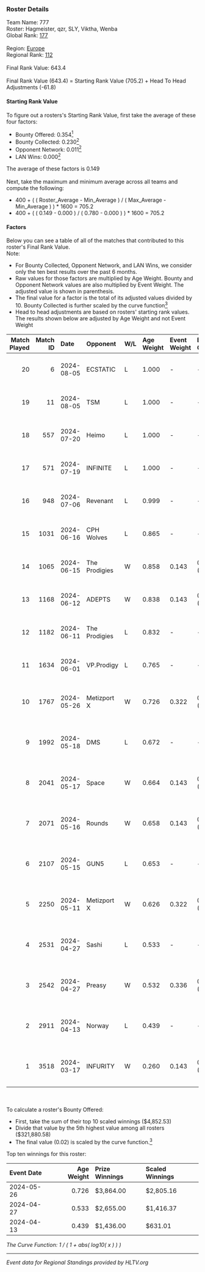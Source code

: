 ### Roster Details<br />
Team Name: 777<br />
Roster: Hagmeister, qzr, SLY, Viktha, Wenba<br />
Global Rank: [177](../standings_global.md)<br />
<br />
Region: [Europe]( ../standings_europe.md)<br />
Regional Rank: [112]( ../standings_europe.md)<br />
<br />
Final Rank Value:  643.4<br />
<br />
Final Rank Value (643.4) = Starting Rank Value (705.2) + Head To Head Adjustments (-61.8)<br />

#### Starting Rank Value<br />
To figure out a rosters's Starting Rank Value, first take the average of these four factors:<br />
- Bounty Offered: 0.354[<sup>1</sup>](#table2)
- Bounty Collected: 0.230[<sup>2</sup>](#table1)
- Opponent Network: 0.011[<sup>2</sup>](#table1)
- LAN Wins: 0.000[<sup>2</sup>](#table1)

The average of these factors is 0.149<br />
<br />
Next, take the maximum and minimum average across all teams and compute the following:<br />
- 400 + ( ( Roster_Average - Min_Average ) / ( Max_Average - Min_Average ) ) * 1600 = 705.2
- 400 + ( ( 0.149 - 0.000 ) / ( 0.780 - 0.000 ) ) * 1600 = 705.2


#### Factors<br />
Below you can see a table of all of the matches that contributed to this roster's Final Rank Value.<br />
Note:<br />

- For Bounty Collected, Opponent Network, and LAN Wins, we consider only the ten best results over the past 6 months.
- Raw values for those factors are multiplied by Age Weight. Bounty and Opponent Network values are also multiplied by Event Weight. The adjusted value is shown in parenthesis.
- The final value for a factor is the total of its adjusted values divided by 10. Bounty Collected is further scaled by the curve function[<sup>3</sup>](#curveFunction)
- Head to head adjustments are based on rosters' starting rank values. The results shown below are adjusted by Age Weight and not Event Weight
<span id="table1"></span><br />


| Match Played | Match ID | Date       | Opponent      | W/L | Age Weight | Event Weight | Bounty Collected | Opponent Network | LAN Wins  | H2H Adj. | Roster                                       |
| -: | -: | :- | :- | :- | :- | :- | :- | :- | :- | -: | :- |
|           20 |        6 | 2024-08-05 | ECSTATIC      | L   | 1.000      | -            | -                | -                | -         |   -19.93 | Hagmeister, qzr, SLY, Viktha, Wenba          |
|           19 |       11 | 2024-08-05 | TSM           | L   | 1.000      | -            | -                | -                | -         |    -4.75 | Hagmeister, qzr, SLY, Viktha, Wenba          |
|           18 |      557 | 2024-07-20 | Heimo         | L   | 1.000      | -            | -                | -                | -         |   -16.85 | Hagmeister, qzr, SLY, Viktha, Wenba          |
|           17 |      571 | 2024-07-19 | INFINITE      | L   | 1.000      | -            | -                | -                | -         |   -20.29 | Hagmeister, qzr, SLY, Viktha, Wenba          |
|           16 |      948 | 2024-07-06 | Revenant      | L   | 0.999      | -            | -                | -                | -         |   -11.38 | Hagmeister, qzr, SLY, Viktha, Wenba          |
|           15 |     1031 | 2024-06-16 | CPH Wolves    | L   | 0.865      | -            | -                | -                | -         |   -10.39 | Hagmeister, qzr, SLY, Viktha, Wenba          |
|           14 |     1065 | 2024-06-15 | The Prodigies | W   | 0.858      | 0.143        | 0.000 (0.000)    | 0.092 (0.011)    | 0 (0.000) |     8.18 | Hagmeister, qzr, SLY, Viktha, Wenba          |
|           13 |     1168 | 2024-06-12 | ADEPTS        | W   | 0.838      | 0.143        | 0.002 (0.000)    | 0.026 (0.003)    | 0 (0.000) |    10.93 | Hagmeister, qzr, SLY, Viktha, Wenba          |
|           12 |     1182 | 2024-06-11 | The Prodigies | L   | 0.832      | -            | -                | -                | -         |   -18.02 | Hagmeister, qzr, SLY, Viktha, Wenba          |
|           11 |     1634 | 2024-06-01 | VP.Prodigy    | L   | 0.765      | -            | -                | -                | -         |    -6.47 | Affava, Hagmeister, qzr, Viktha, Wenba       |
|           10 |     1767 | 2024-05-26 | Metizport X   | W   | 0.726      | 0.322        | 0.005 (0.001)    | 0.025 (0.006)    | 0 (0.000) |     9.06 | Affava, Hagmeister, MadeInRed, Viktha, Wenba |
|            9 |     1992 | 2024-05-18 | DMS           | L   | 0.672      | -            | -                | -                | -         |    -5.35 | Affava, Hagmeister, MadeInRed, Viktha, Wenba |
|            8 |     2041 | 2024-05-17 | Space         | W   | 0.664      | 0.143        | 0.006 (0.001)    | 0.439 (0.042)    | 0 (0.000) |    13.75 | Affava, Hagmeister, MadeInRed, Viktha, Wenba |
|            7 |     2071 | 2024-05-16 | Rounds        | W   | 0.658      | 0.143        | 0.000 (0.000)    | 0.000 (0.000)    | 0 (0.000) |     3.02 | Affava, Hagmeister, MadeInRed, Viktha, Wenba |
|            6 |     2107 | 2024-05-15 | GUN5          | L   | 0.653      | -            | -                | -                | -         |    -4.68 | Affava, Hagmeister, MadeInRed, Viktha, Wenba |
|            5 |     2250 | 2024-05-11 | Metizport X   | W   | 0.626      | 0.322        | 0.005 (0.001)    | 0.025 (0.005)    | 0 (0.000) |     8.21 | Affava, Hagmeister, MadeInRed, Viktha, Wenba |
|            4 |     2531 | 2024-04-27 | Sashi         | L   | 0.533      | -            | -                | -                | -         |    -1.16 | Affava, Hagmeister, MadeInRed, Viktha, Wenba |
|            3 |     2542 | 2024-04-27 | Preasy        | W   | 0.532      | 0.336        | 0.008 (0.001)    | 0.221 (0.040)    | 0 (0.000) |    10.03 | Affava, Hagmeister, MadeInRed, Viktha, Wenba |
|            2 |     2911 | 2024-04-13 | Norway        | L   | 0.439      | -            | -                | -                | -         |    -6.96 | Affava, Hagmeister, MadeInRed, Viktha, Wenba |
|            1 |     3518 | 2024-03-17 | INFURITY      | W   | 0.260      | 0.143        | 0.000 (0.000)    | 0.000 (0.000)    | 0 (0.000) |     1.25 | Affava, Hagmeister, MadeInRed, Viktha, Wenba |

<br />
<span id="table2"></span><br />
To calculate a roster's Bounty Offered:<br />

- First, take the sum of their top 10 scaled winnings ($4,852.53)
- Divide that value by the 5th highest value among all rosters ($321,880.58)
- The final value (0.02) is scaled by the curve function.[<sup>3</sup>](#curveFunction)

Top ten winnings for this roster:<br />

| Event Date | Age Weight | Prize Winnings | Scaled Winnings |
| :- | -: | :- | :- |
| 2024-05-26 |      0.726 | $3,864.00      | $2,805.16       |
| 2024-04-27 |      0.533 | $2,655.00      | $1,416.37       |
| 2024-04-13 |      0.439 | $1,436.00      | $631.01         |


<span id="curveFunction"></span>_The Curve Function: 1 / ( 1 + abs( log10( x ) ) )_<br />

---
_Event data for Regional Standings provided by HLTV.org_<br />
